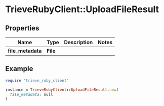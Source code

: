 # TrieveRubyClient::UploadFileResult

## Properties

| Name | Type | Description | Notes |
| ---- | ---- | ----------- | ----- |
| **file_metadata** | **File** |  |  |

## Example

```ruby
require 'trieve_ruby_client'

instance = TrieveRubyClient::UploadFileResult.new(
  file_metadata: null
)
```

